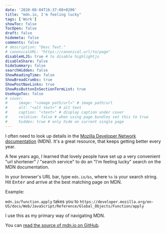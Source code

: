 ```yaml
---
date: '2020-08-04T16:37:00+0200'
title: "mdn.io, I'm feeling lucky"
tags: ['Work']
showToc: false
TocOpen: false
draft: false
hidemeta: false
comments: false
# description: "Desc Text."
# canonicalURL: "https://canonical.url/to/page"
disableHLJS: true # to disable highlightjs
disableShare: false
hideSummary: false
searchHidden: false
ShowReadingTime: false
ShowBreadCrumbs: true
ShowPostNavLinks: true
ShowRssButtonInSectionTermList: true
UseHugoToc: false
# cover:
#     image: "<image path/url>" # image path/url
#     alt: "<alt text>" # alt text
#     caption: "<text>" # display caption under cover
#     relative: false # when using page bundles set this to true
#     hidden: true # only hide on current single page
---
```

I often need to look up details in the [Mozilla Developer Network documentation](https://developer.mozilla.org/en-US/) (MDN). It's a great resource, that keeps getting better every year.

A few years ago, I learned that lovely people have set up a very convenient "url shortener" / "search service" to do an "I'm feeling lucky" search on the MDN documentation.

In your browser's URL bar, type `mdn.io/‰s`, where `%s` is your search string. Hit <kbd>Enter</kbd> and arrive at the best matching page on MDN.

Example:

`mdn.io/function.apply` takes you to `https://developer.mozilla.org/en-US/docs/Web/JavaScript/Reference/Global_Objects/Function/apply`

I use this as my primary way of navigating MDN.

You can [read the source of mdn.io on GitHub](https://github.com/lazd/mdn.io).
